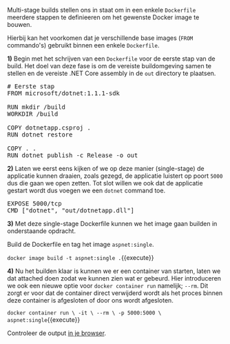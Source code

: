 Multi-stage builds stellen ons in staat om in een enkele `Dockerfile` meerdere stappen te definieeren om het gewenste Docker image te bouwen. 

Hierbij kan het voorkomen dat je verschillende base images (`FROM` commando's) gebruikt binnen een enkele `Dockerfile`.

**1)** Begin met het schrijven van een `Dockerfile` voor de eerste stap van de build. Het doel van deze fase is om de vereiste buildomgeving samen te stellen en de vereiste .NET Core assembly in de `out` directory te plaatsen. 

<pre class="file" data-filename="Dockerfile" data-target="replace">
# Eerste stap
FROM microsoft/dotnet:1.1.1-sdk

RUN mkdir /build
WORKDIR /build

COPY dotnetapp.csproj .
RUN dotnet restore

COPY . .
RUN dotnet publish -c Release -o out
</pre>

**2)** Laten we eerst eens kijken of we op deze manier (single-stage) de applicatie kunnen draaien, zoals gezegd, de applicatie luistert op poort `5000` dus die gaan we open zetten. 
Tot slot willen we ook dat de applicatie gestart wordt dus voegen we een `dotnet` command toe.

<pre class="file" data-filename="Dockerfile" data-target="append">
EXPOSE 5000/tcp
CMD ["dotnet", "out/dotnetapp.dll"]
</pre>

**3)** Met deze single-stage Dockerfile kunnen we het image gaan builden in onderstaande opdracht.

Build de Dockerfile en tag het image `aspnet:single`.

`docker image build -t aspnet:single .`{{execute}}

**4)** Nu het builden klaar is kunnen we er een container van starten, laten we dat attached doen zodat we kunnen zien wat er gebeurd. Hier introduceren we ook een nieuwe optie voor `docker container run` namelijk; `--rm`. Dit zorgt er voor dat de container direct verwijderd wordt als het proces binnen deze container is afgesloten of door ons wordt afgesloten.

`docker container run \
  -it \
  --rm \
  -p 5000:5000 \
  aspnet:single`{{execute}}

Controleer de output [in je browser](https://[[HOST_SUBDOMAIN]]-5000-[[KATACODA_HOST]].environments.katacoda.com/).